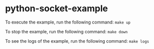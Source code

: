 # python-socket-example

To execute the example, run the following command:
```make up```

To stop the example, run the following command:
```make down```

To see the logs of the example, run the following command:
```make logs```
